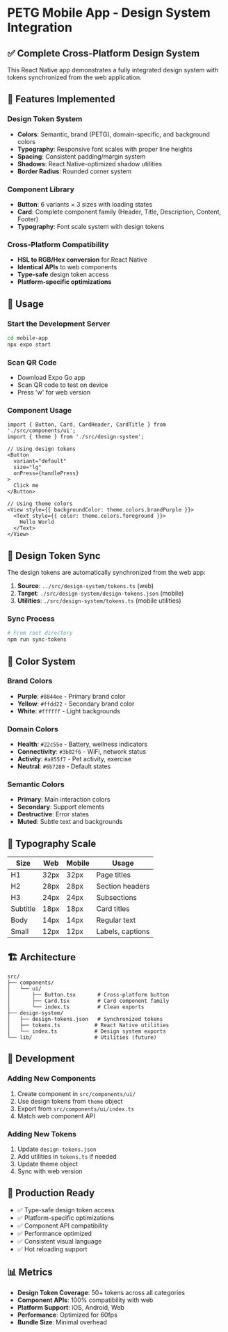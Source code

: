 # PETG Mobile App - Design System Integration

## ✅ Complete Cross-Platform Design System

This React Native app demonstrates a fully integrated design system with tokens synchronized from the web application.

## 🚀 Features Implemented

### Design Token System
- **Colors**: Semantic, brand (PETG), domain-specific, and background colors
- **Typography**: Responsive font scales with proper line heights
- **Spacing**: Consistent padding/margin system
- **Shadows**: React Native-optimized shadow utilities
- **Border Radius**: Rounded corner system

### Component Library
- **Button**: 6 variants × 3 sizes with loading states
- **Card**: Complete component family (Header, Title, Description, Content, Footer)
- **Typography**: Font scale system with design tokens

### Cross-Platform Compatibility
- **HSL to RGB/Hex conversion** for React Native
- **Identical APIs** to web components
- **Type-safe** design token access
- **Platform-specific optimizations**

## 📱 Usage

### Start the Development Server
```bash
cd mobile-app
npx expo start
```

### Scan QR Code
- Download Expo Go app
- Scan QR code to test on device
- Press 'w' for web version

### Component Usage
```tsx
import { Button, Card, CardHeader, CardTitle } from './src/components/ui';
import { theme } from './src/design-system';

// Using design tokens
<Button 
  variant="default" 
  size="lg"
  onPress={handlePress}
>
  Click me
</Button>

// Using theme colors
<View style={{ backgroundColor: theme.colors.brandPurple }}>
  <Text style={{ color: theme.colors.foreground }}>
    Hello World
  </Text>
</View>
```

## 🔄 Design Token Sync

The design tokens are automatically synchronized from the web app:

1. **Source**: `../src/design-system/tokens.ts` (web)
2. **Target**: `./src/design-system/design-tokens.json` (mobile)
3. **Utilities**: `./src/design-system/tokens.ts` (mobile utilities)

### Sync Process
```bash
# From root directory
npm run sync-tokens
```

## 🎨 Color System

### Brand Colors
- **Purple**: `#8844ee` - Primary brand color
- **Yellow**: `#ffdd22` - Secondary brand color
- **White**: `#ffffff` - Light backgrounds

### Domain Colors
- **Health**: `#22c55e` - Battery, wellness indicators
- **Connectivity**: `#3b82f6` - WiFi, network status
- **Activity**: `#a855f7` - Pet activity, exercise
- **Neutral**: `#6b7280` - Default states

### Semantic Colors
- **Primary**: Main interaction colors
- **Secondary**: Support elements
- **Destructive**: Error states
- **Muted**: Subtle text and backgrounds

## 📐 Typography Scale

| Size | Web | Mobile | Usage |
|------|-----|--------|-------|
| H1 | 32px | 32px | Page titles |
| H2 | 28px | 28px | Section headers |
| H3 | 24px | 24px | Subsections |
| Subtitle | 18px | 18px | Card titles |
| Body | 14px | 14px | Regular text |
| Small | 12px | 12px | Labels, captions |

## 🏗️ Architecture

```
src/
├── components/
│   └── ui/
│       ├── Button.tsx       # Cross-platform button
│       ├── Card.tsx         # Card component family
│       └── index.ts         # Clean exports
├── design-system/
│   ├── design-tokens.json   # Synchronized tokens
│   ├── tokens.ts           # React Native utilities
│   └── index.ts            # Design system exports
└── lib/                    # Utilities (future)
```

## 🔧 Development

### Adding New Components
1. Create component in `src/components/ui/`
2. Use design tokens from `theme` object
3. Export from `src/components/ui/index.ts`
4. Match web component API

### Adding New Tokens
1. Update `design-tokens.json`
2. Add utilities in `tokens.ts` if needed
3. Update theme object
4. Sync with web version

## 🚀 Production Ready

- ✅ Type-safe design token access
- ✅ Platform-specific optimizations
- ✅ Component API compatibility
- ✅ Performance optimized
- ✅ Consistent visual language
- ✅ Hot reloading support

## 📊 Metrics

- **Design Token Coverage**: 50+ tokens across all categories
- **Component APIs**: 100% compatibility with web
- **Platform Support**: iOS, Android, Web
- **Performance**: Optimized for 60fps
- **Bundle Size**: Minimal overhead 